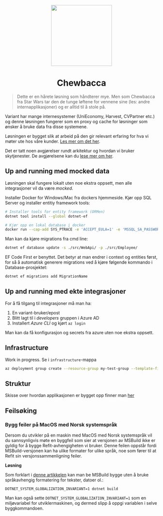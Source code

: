 <div align="center">
    <img src="docs/logo.png" width="200" height="200">
    <h1>Chewbacca</h1>

</div>

> Dette er en hårete løsning som håndterer mye. Men som Chewbacca fra Star Wars tar den de tunge løftene for vennene sine (les: andre internapplikasjoner) og er alltid til å stole på.

Variant har mange internesystemer (UniEconomy, Harvest, CVPartner etc.) og denne løsningen fungerer som en proxy og cache for løsninger som ønsker å bruke data fra disse systemene.

Løsningen er bygget slik at arbeid på den gir relevant erfaring for hva vi møter ute hos våre kunder. [Les mer om det her](docs/relevance.md).

Det er tatt noen avgjørelser rundt arkitektur og hvordan vi bruker skytjenester. De avgjørelsene kan du [lese mer om her](docs/architecture.md).

## Up and running med mocked data

Løsningen skal fungere lokalt uten noe ekstra oppsett, men alle integrasjoner vil da være _mocked_.

Installer Docker for Windows/Mac fra dockers hjemmeside. Kjør opp SQL Server og installer entitiy framework tools:

```bash
# Installer tools for entity framework (ORMen)
dotnet tool install --global dotnet-ef

# Kjør opp en lokal database i docker
docker run --cap-add SYS_PTRACE -e 'ACCEPT_EULA=1' -e 'MSSQL_SA_PASSWORD=yourStrong(!)Password' -p 1433:1433 --name azuresqledge -d mcr.microsoft.com/azure-sql-edge
```

Man kan da kjøre migrations fra cmd line:

```bash
dotnet ef database update -s ./src/WebApi/ -p ./src/Employee/
```

EF Code First er benyttet. Det betyr at man endrer i context og entities først, for så å automatisk generere migrations ved å kjøre følgende kommando i Database-prosjektet:

```bash
dotnet ef migrations add MigrationName
```

## Up and running med ekte integrasjoner

For å få tilgang til integrasjoner må man ha:

1. En variant-bruker/epost
2. Blitt lagt til i _developers_ gruppen i Azure AD
3. Installert _Azure CLI_ og kjørt `az login`

Man kan da få konfigurasjon og secrets fra azure uten noe ekstra oppsett.

## Infrastructure

Work in progress. Se i `infrastructure`-mappa

```bash
az deployment group create --resource-group my-test-group --template-file .\infrastructure\azuredeploy.bicep --location westeurope`
```

## Struktur
Skisse over hvordan applikasjonen er bygget opp finner man [her](./docs/Structure/Structure.md)

## Feilsøking

### Bygg feiler på MacOS med Norsk systemspråk

Dersom du utvikler på en maskin med MacOS med Norsk systemspråk vil du sannsynligvis møte en
byggfeil som sier at versjonen av MSBuild ikke er gyldig for å bygge Refit-avhengigheten vi bruker. Denne feilen oppstår fordi MSBuild-versjonen kan ha ulike formater for ulike språk, noe som fører til at
Refit sin versjonssammenligning feiler.

**Løsning**

Som forklart i [denne artikkelen](https://learn.microsoft.com/en-us/dotnet/core/runtime-config/globalization) 
kan man be MSBuild bygge uten å bruke språkavhengig formatering for tekster, datoer ol.:

    DOTNET_SYSTEM_GLOBALIZATION_INVARIANT=1 dotnet build


Man kan også sette `DOTNET_SYSTEM_GLOBALIZATION_INVARIANT=1` som en miljøvariabel for utviklermaskinen, og dermed slipp å oppgi variablen i selve byggkommandoen.